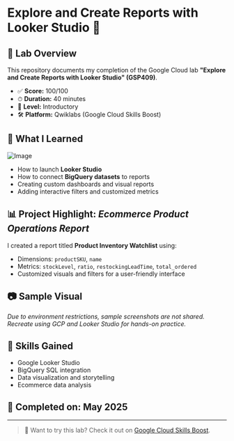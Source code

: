 # Explore and Create Reports with Looker Studio 🧾

## 📌 Lab Overview

This repository documents my completion of the Google Cloud lab **"Explore and Create Reports with Looker Studio" (GSP409)**.

- ✅ **Score:** 100/100
- ⏱ **Duration:** 40 minutes
- 🧠 **Level:** Introductory
- 🛠 **Platform:** Qwiklabs (Google Cloud Skills Boost)

## 🚀 What I Learned
![Image](https://github.com/user-attachments/assets/e2c11ad9-5929-47a3-a320-29789f03174a)


- How to launch **Looker Studio**
- How to connect **BigQuery datasets** to reports
- Creating custom dashboards and visual reports
- Adding interactive filters and customized metrics

## 📊 Project Highlight: *Ecommerce Product Operations Report*


I created a report titled **Product Inventory Watchlist** using:
- Dimensions: `productSKU`, `name`
- Metrics: `stockLevel`, `ratio`, `restockingLeadTime`, `total_ordered`
- Customized visuals and filters for a user-friendly interface

## 📷 Sample Visual
*Due to environment restrictions, sample screenshots are not shared. Recreate using GCP and Looker Studio for hands-on practice.*

## 🔗 Skills Gained

- Google Looker Studio
- BigQuery SQL integration
- Data visualization and storytelling
- Ecommerce data analysis

## 📅 Completed on: May 2025

---

> 🧠 Want to try this lab? Check it out on [Google Cloud Skills Boost](https://www.cloudskillsboost.google).
